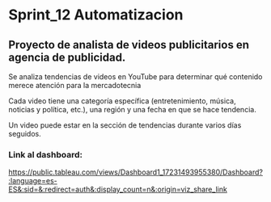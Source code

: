 # Sprint_12 Automatizacion
## Proyecto de analista de videos publicitarios en agencia de publicidad.

Se analiza tendencias de videos en YouTube para determinar qué contenido merece atención para la mercadotecnia

Cada video tiene una categoría específica (entretenimiento, música, noticias y política, etc.), una región y una fecha en que se hace tendencia.

Un video puede estar en la sección de tendencias durante varios días seguidos.

### Link al dashboard:
https://public.tableau.com/views/Dashboard1_17231493955380/Dashboard?:language=es-ES&:sid=&:redirect=auth&:display_count=n&:origin=viz_share_link

